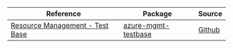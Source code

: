 | Reference | Package | Source |
|---|---|---|
|[Resource Management - Test Base](mgmt-testbase-readme.md)|[azure-mgmt-testbase](https://pypi.org/project/azure-mgmt-testbase)|[Github](https://github.com/Azure/azure-sdk-for-python)|
